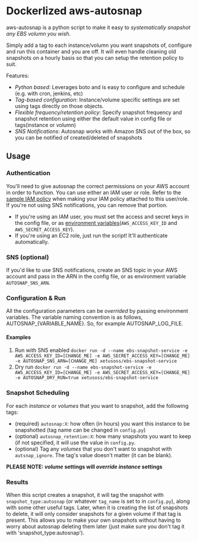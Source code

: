 # Dockerlized aws-autosnap
aws-autosnap is a python script to make it easy to *systematically snapshot any EBS volumn you wish*.

Simply add a tag to each instance/volumn you want snapshots of, configure and run this container and you are off. It will even handle cleaning old snapshots on a hourly basis so that you can setup the retention policy to suit.

Features:
- *Python based*: Leverages boto and is easy to configure and schedule (e.g. with cron, jenkins, etc)
- *Tag-based configuration*: Instance/volume specific settings are set using tags directly on those objects.
- *Flexible frequency/retention policy*: Specify snapshot frequency and snapshot retention using either the default value in config file or tags(instance or volumn)
- *SNS Notifications*: Autosnap works with Amazon SNS out of the box, so you can be notified of created/deleted of snapshots


## Usage

### Authentication
You'll need to give autosnap the correct permissions on your AWS account in order to function. You can use either an IAM user or role. Refer to the [sample IAM policy](iam.policy.sample) when making your IAM policy attached to this user/role. If you're not using SNS notifications, you can remove that portion.

* If you're using an IAM user, you must set the access and secret keys in the config file, or as [environment variables](http://docs.aws.amazon.com/cli/latest/userguide/cli-chap-getting-started.html#cli-environment)(`AWS_ACCESS_KEY_ID` and `AWS_SECRET_ACCESS_KEY`).
* If you're using an EC2 role, just run the script! It'll authenticate automatically.

### SNS (optional)
If you'd like to use SNS notifications, create an SNS topic in your AWS account and pass in the ARN in the config file, or as environment variable `AUTOSNAP_SNS_ARN`.

### Configuration & Run
All the configuration parameters can be *overrided* by passing environment variables. The variable naming convention is as follows, AUTOSNAP_{VARIABLE_NAME}. So, for example AUTOSNAP_LOG_FILE.
#### Examples
1. Run with SNS enabled
	```docker run -d --name ebs-snapshot-service -e AWS_ACCESS_KEY_ID=[CHANGE_ME] -e AWS_SECRET_ACCESS_KEY=[CHANGE_ME] -e AUTOSNAP_SNS_ARN=[CHANGE_ME] xetusoss/ebs-snapshot-service```
2. Dry run
	```docker run -d --name ebs-snapshot-service -e AWS_ACCESS_KEY_ID=[CHANGE_ME] -e AWS_SECRET_ACCESS_KEY=[CHANGE_ME] -e AUTOSNAP_DRY_RUN=true xetusoss/ebs-snapshot-service```

### Snapshot Scheduling
For each _instance_ or _volumes_ that you want to snapshot, add the following tags:
  * (required) `autosnap:X`: how often (in hours) you want this instance to be snapshotted (tag name can be changed in `config.py`)
  * (optional) `autosnap_retention:X`: how many snapshots you want to keep (if not specified, it will use the value in `config.py`.
  * (optional) Tag any _volumes_ that you don't want to snapshot with `autsnap_ignore`. The tag's value doesn't matter (it can be blank).
  
  **PLEASE NOTE: _volume_ settings will *override* _instance_ settings**


### Results
When this script creates a snapshot, it will tag the snapshot with `snapshot_type:autosnap` (or whatever `tag_name` is set to in `config.py`), along with some other useful tags. Later, when it is creating the list of snapshots to delete, it will only consider snapshots for a given volume if that tag is present. This allows you to make your own snapshots without having to worry about autosnap deleting them later (just make sure you don't tag it with 'snapshot_type:autosnap').
